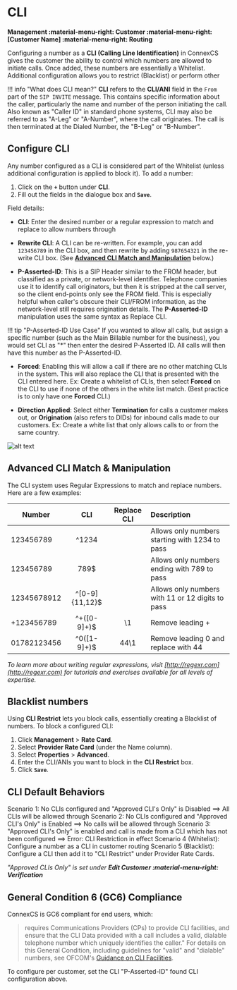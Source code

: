 # CLI

**Management :material-menu-right: Customer :material-menu-right: [Customer Name] :material-menu-right: Routing**

Configuring a number as a **CLI (Calling Line Identification)** in ConnexCS gives the customer the ability to control which numbers are allowed to initiate calls. Once added, these numbers are essentially a Whitelist. Additional configuration allows you to restrict (Blacklist) or perform other  

!!! info "What does CLI mean?"
    **CLI** refers to the **CLI/ANI** field in the `From` part of the `SIP INVITE` message. This contains specific information about the caller, particularly the name and number of the person initiating the call. Also known as "Caller ID" in standard phone systems, CLI may also be referred to as "A-Leg" or "A-Number", where the call originates. The call is then terminated at the Dialed Number, the "B-Leg" or "B-Number".


## Configure CLI
Any number configured as a CLI is considered part of the Whitelist (unless additional configuration is applied to block it). To add a number:

1.	Click on the **`+`** button under **CLI**.
2.	Fill out the fields in the dialogue box and **`Save`**.

Field details:

+ **CLI**: Enter the desired number or a regular expression to match and replace to allow numbers through

+ **Rewrite CLI**: A CLI can be re-written. For example, you can add `123456789` in the CLI box, and then rewrite by adding `987654321` in the re-write CLI box. (See [**Advanced CLI Match and Manipulation**](https://docs.connexcs.com/customer/cli/#advanced-cli-match-manipulation) below.)

+ **P-Asserted-ID**: This is a SIP Header similar to the FROM header, but classified as a private, or network-level identifier. Telephone companies use it to identify call originators, but then it is stripped at the call server, so the client end-points only see the FROM field. This is especially helpful when caller's obscure their CLI/FROM information, as the network-level still requires origination details. The **P-Asserted-ID** manipulation uses the same syntax as Replace CLI.

!!! tip "P-Asserted-ID Use Case"
    If you wanted to allow all calls, but assign a specific number (such as the Main Billable number for the business), you would set CLI as "\*" then enter the desired P-Asserted ID. All calls will then have this number as the P-Asserted-ID. 

+ **Forced**: Enabling this will allow a call if there are no other matching CLIs in the system. This will also replace the CLI that is presented with the CLI entered here. Ex: Create a whitelist of CLIs, then select **Forced** on the CLI to use if none of the others in the white list match. (Best practice is to only have one **Forced** CLI.)

+ **Direction Applied**: Select either **Termination** for calls a customer makes out, or **Origination** (also refers to DIDs) for inbound calls made to our customers. Ex: Create a white list that only allows calls to or from the same country.  

![alt text][edit-cli]

## Advanced CLI Match & Manipulation
The CLI system uses Regular Expressions to match and replace numbers. Here are a few examples:

| Number      |            CLI | Replace CLI |                                      Description |
|-------------|:--------------:|:-----------:|:-------------------------------------------------|
| 123456789   |          ^1234 |             |   Allows only numbers starting with 1234 to pass |
| 123456789   |           789$ |             |      Allows only numbers ending with 789 to pass |
| 12345678912 | ^[0-9]{11,12}$ |             | Allows only numbers with 11 or 12 digits to pass |
| +123456789  |   ^\+([0-9]+)$ |          \1 |                                 Remove leading + |
| 01782123456 |    ^0([1-9]+)$ |        44\1 |             Remove leading 0 and replace with 44 |

*To learn more about writing regular expressions, visit [http://regexr.com](http://regexr.com) for tutorials and exercises available for all levels of expertise.*


## Blacklist numbers
Using **CLI Restrict** lets you block calls, essentially creating a Blacklist of numbers. To block a configured CLI:

1. Click **Management** > **Rate Card**. 
2. Select **Provider Rate Card** (under the Name column).
1. Select **Properties** > **Advanced**.
3. Enter the CLI/ANIs you want to block in the **CLI Restrict** box.
4. Click **`Save`**.

## CLI Default Behaviors
Scenario 1: No CLIs configured and "Approved CLI's Only" is Disabled ==> All CLIs will be allowed through
Scenario 2: No CLIs configured and "Approved CLI's Only" is Enabled ==> No calls will be allowed through
Scenario 3: "Approved CLI's Only" is enabled and call is made from a CLI which has not been configured ==> Error: CLI Restriction in effect
Scenario 4 (Whitelist): Configure a number as a CLI in customer routing
Scenario 5 (Blacklist): Configure a CLI then add it to "CLI Restrict" under Provider Rate Cards. 

*"Approved CLIs Only" is set under **Edit Customer :material-menu-right: Verification***

## General Condition 6 (GC6) Compliance
ConnexCS is GC6 compliant for end users, which: 

> requires Communications Providers (CPs) to provide CLI facilities, and ensure that the CLI Data provided with a call includes a valid, dialable telephone number which uniquely identifies the caller." For details on this General Condition, including guidelines for "valid" and "dialable" numbers, see OFCOM's [Guidance on CLI Facilities](https://www.ofcom.org.uk/__data/assets/pdf_file/0012/113214/statement-guidelines-cli-facilities.pdf).

To configure per customer, set the CLI "P-Asserted-ID" found CLI configuration above. 


[edit-cli]: /customer/img/edit-cli.png "Edit CLI"
